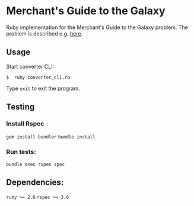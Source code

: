 # Merchant's Guide to the Galaxy
Ruby implementation for the Merchant's Guide to the Galaxy problem.
The problem is described e.g. [here](https://www.careercup.com/question?id=4904931328786432).

## Usage
Start converter CLI:

`$  ruby converter_cli.rb`

Type `exit` to exit the program.

## Testing
### Install Rspec
`gem install bundler`
`bundle install`

### Run tests:
`bundle exec rspec spec`

## Dependencies:
`ruby >= 2.6`
`rspec >= 3.6`
